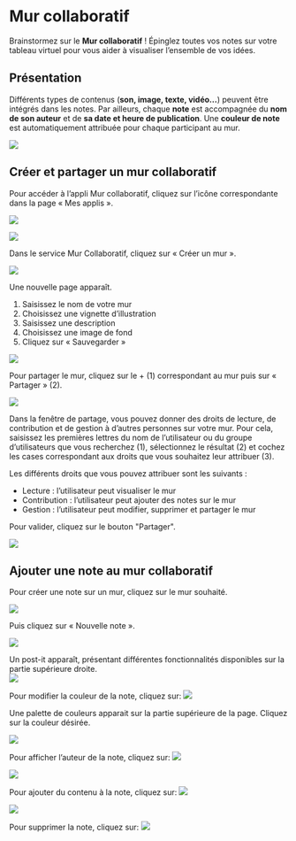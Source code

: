 # Mur collaboratif

Brainstormez sur le **Mur collaboratif** ! Épinglez toutes vos notes sur votre tableau virtuel pour vous aider à visualiser l’ensemble de vos idées.

## Présentation

Différents types de contenus \(**son, image, texte, vidéo…**\) peuvent être intégrés dans les notes. Par ailleurs, chaque **note** est accompagnée du **nom de son auteur** et de **sa date et heure de publication**. Une **couleur de note** est automatiquement attribuée pour chaque participant au mur.

![](.gitbook/assets/m112.png)

## Créer et partager un mur collaboratif

Pour accéder à l’appli Mur collaboratif, cliquez sur l’icône correspondante dans la page « Mes applis ».

![](.gitbook/assets/mur-1.png)

![](.gitbook/assets/m11.png)

Dans le service Mur Collaboratif, cliquez sur « Créer un mur ».

![](.gitbook/assets/c11.png)

Une nouvelle page apparaît.

1. Saisissez le nom de votre mur
2. Choisissez une vignette d’illustration
3. Saisissez une description
4. Choisissez une image de fond
5. Cliquez sur « Sauvegarder »

![](.gitbook/assets/mur-2-1024x474.png)

Pour partager le mur, cliquez sur le + \(1\) correspondant au mur puis sur « Partager » \(2\).

![](.gitbook/assets/mur-3-1024x501.png)

Dans la fenêtre de partage, vous pouvez donner des droits de lecture, de contribution et de gestion à d’autres personnes sur votre mur. Pour cela, saisissez les premières lettres du nom de l’utilisateur ou du groupe d’utilisateurs que vous recherchez \(1\), sélectionnez le résultat \(2\) et cochez les cases correspondant aux droits que vous souhaitez leur attribuer \(3\).

Les différents droits que vous pouvez attribuer sont les suivants :

* Lecture : l’utilisateur peut visualiser le mur
* Contribution : l’utilisateur peut ajouter des notes sur le mur
* Gestion : l’utilisateur peut modifier, supprimer et partager le mur

Pour valider, cliquez sur le bouton "Partager".

![](.gitbook/assets/mur-collaboratif.png)

## Ajouter une note au mur collaboratif

Pour créer une note sur un mur, cliquez sur le mur souhaité.

![](.gitbook/assets/mur-4-1024x229.png)

Puis cliquez sur « Nouvelle note ».

![](.gitbook/assets/c4.png)

Un post-it apparaît, présentant différentes fonctionnalités disponibles sur la partie supérieure droite.  
![](.gitbook/assets/m9.png)

Pour modifier la couleur de la note, cliquez sur: ![](.gitbook/assets/m10.png)

Une palette de couleurs apparait sur la partie supérieure de la page. Cliquez sur la couleur désirée.

![](.gitbook/assets/m111.png)

Pour afficher l’auteur de la note, cliquez sur: ![](.gitbook/assets/m12-1.png)

![](.gitbook/assets/m13-1.png)

Pour ajouter du contenu à la note, cliquez sur: ![](.gitbook/assets/m14-1.png)

![](.gitbook/assets/editeur-texte_mur_collabora-1024x288.png)

Pour supprimer la note, cliquez sur: ![](.gitbook/assets/m16.png)

